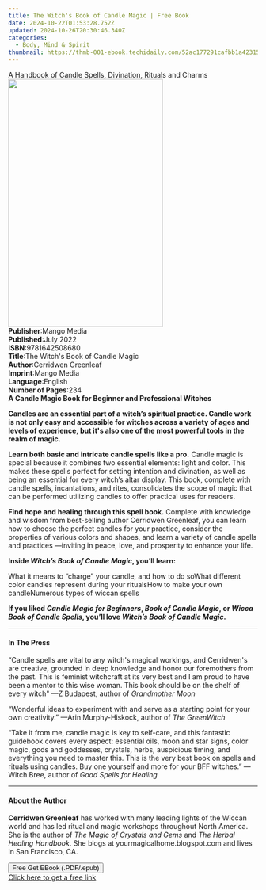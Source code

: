 ```yaml
---
title: The Witch's Book of Candle Magic | Free Book
date: 2024-10-22T01:53:28.752Z
updated: 2024-10-26T20:30:46.340Z
categories:
  - Body, Mind & Spirit
thumbnail: https://thmb-001-ebook.techidaily.com/52ac177291cafbb1a42315d06a4816d91e57cade57087cf61d4c35af7d534695.jpg
---
```

<main id="book-container">
  <div class="flex flex-col">
    <div class="book-brief flex-1 py-6 px-4 sm:p-6 md:py-10 md:px-8">
      <!-- brief-->
      <div class="book-brief-main">
        A Handbook of Candle Spells, Divination, Rituals and Charms
      </div>
    </div>
    <div
      class="book-meta-info flex-1 grid gap-4 col-start-1 col-end-3 row-start-1 sm:mb-6 sm:grid-cols-4 lg:gap-6 lg:col-start-2 lg:row-end-6 lg:row-span-6 lg:mb-0"
    >
      <div
        class="book-meta-info-left place-content-center mt-4 p-4 text-sm leading-6 col-start-2 col-span-2 dark:text-slate-400"
      >
        <img
          class="w-full h-500 object-cover rounded-lg sm:h-255 sm:col-span-2 lg:col-span-full"
          src="https://img-001-ebook.techidaily.com/ac6d8cfbc74e8f87cabdce59963a20cb3f4ce9b4b4589b066701defdca18842b.jpg"
          alt=""
          width="312"
          height="500"
        />
      </div>
      <div
        class="book-meta-info-right mt-2 col-start-1 row-start-2 col-span-3 self-center"
      >
        <!-- meta data  -->
        <div class="flex flex-col px-4 md:px-8">
          <div class="flex-1">
            <strong>Publisher</strong>:<span class="px-2">Mango Media</span>
          </div>
          <div class="flex-1">
            <strong>Published</strong>:<span class="px-2">July 2022</span>
          </div>
          <div class="flex-1">
            <strong>ISBN</strong>:<span class="px-2">9781642508680</span>
          </div>
          <div class="flex-1">
            <strong>Title</strong>:<span class="px-2"
              >The Witch&#39;s Book of Candle Magic</span
            >
          </div>
          <div class="flex-1">
            <strong>Author</strong>:<span class="px-2"
              >Cerridwen Greenleaf</span
            >
          </div>
          <div class="flex-1">
            <strong>Imprint</strong>:<span class="px-2">Mango Media</span>
          </div>
          <div class="flex-1">
            <strong>Language</strong>:<span class="px-2">English</span>
          </div>
          <div class="flex-1">
            <strong>Number of Pages</strong>:<span class="px-2">234</span>
          </div>
        </div>
      </div>
    </div>
    <div class="book-description flex-1 py-6 px-4 sm:p-6 md:py-10 md:px-8">
      <div class="book-description-main">
        <div accordion-content="" id="description">
          <b>A Candle Magic Book for Beginner and Professional Witches</b>
          <p>
            <b
              >Candles are an essential part of a witch’s spiritual practice.
              Candle work is not only easy and accessible for witches across a
              variety of ages and levels of experience, but it's also one of the
              most powerful tools in the realm of magic.</b
            >
          </p>
          <p>
            <b>Learn both basic and intricate candle spells like a pro.</b>
            Candle magic is special because it combines two essential elements:
            light and color. This makes these spells perfect for setting
            intention and divination, as well as being an essential for every
            witch’s altar display. This book, complete with candle spells,
            incantations, and rites, consolidates the scope of magic that can be
            performed utilizing candles to offer practical uses for readers.
          </p>
          <p>
            <b>Find hope and healing through this spell book.</b> Complete with
            knowledge and wisdom from best-selling author Cerridwen Greenleaf,
            you can learn how to choose the perfect candles for your practice,
            consider the properties of various colors and shapes, and learn a
            variety of candle spells and practices —inviting in peace, love, and
            prosperity to enhance your life.
          </p>
          <p>
            <b>Inside <i>Witch’s Book of Candle Magic</i>, you’ll learn:</b>
          </p>
          What it means to “charge” your candle, and how to do soWhat different
          color candles represent during your ritualsHow to make your own
          candleNumerous types of wiccan spells
          <p></p>
          <p>
            <b
              >If you liked <i>Candle Magic for Beginners</i>,
              <i>Book of Candle Magic</i>, or
              <i>Wicca Book of Candle Spells</i>, you’ll love
              <i>Witch’s Book of Candle Magic</i>.</b
            >
          </p>
        </div>
        <div class="accordion-fader"></div>
      </div>
    </div>
    <div class="book-excerpts flex-1 py-6 px-4 sm:p-6 md:py-10 md:px-8">
      <!-- excerpts-->
      <div class="book-excerpts-main">
        <hr />
        <h4 class="placeholder placeholder-heading">
          <span>In The Press</span>
        </h4>
        <p></p>
        <p>
          “Candle spells are vital to any witch's magical workings, and
          Cerridwen's are creative, grounded in deep knowledge and honor our
          foremothers from the past. This is feminist witchcraft at its very
          best and I am proud to have been a mentor to this wise woman. This
          book should be on the shelf of every witch" —Z Budapest, author of
          <i>Grandmother Moon</i>
        </p>
        <p></p>
        <p>
          “Wonderful ideas to experiment with and serve as a starting point for
          your own creativity.” —Arin Murphy-Hiskock, author of <i>The Green</i
          ><i>Witch</i>
        </p>
        <p></p>
        <p>
          “Take it from me, candle magic is key to self-care, and this fantastic
          guidebook covers every aspect: essential oils, moon and star signs,
          color magic, gods and goddesses, crystals, herbs, auspicious timing,
          and everything you need to master this. This is the very best book on
          spells and rituals using candles. Buy one yourself and more for your
          BFF witches.” —Witch Bree, author of <i>Good Spells for Healing</i>
        </p>
        <p></p>
      </div>
    </div>
    <div class="book-about-author flex-1 py-6 px-4 sm:p-6 md:py-10 md:px-8">
      <!-- about author-->
      <div class="book-main-author-main">
        <hr />
        <h4 class="placeholder placeholder-heading">
          <span>About the Author</span>
        </h4>
        <p></p>
        <p>
          <b>Cerridwen Greenleaf</b> has worked with many leading lights of the
          Wiccan world and has led ritual and magic workshops throughout North
          America. She is the author of
          <i>The Magic of Crystals and Gems</i> and
          <i>The Herbal Healing Handbook</i>. She blogs at
          yourmagicalhome.blogspot.com and lives in San Francisco, CA.
        </p>
        <p></p>
      </div>
    </div>
    <div class="book-free-get flex-1 py-6 px-4 sm:p-6 md:py-10 md:px-8">
      <button
        id="btn-free-get"
        class="bg-blue-500 hover:bg-blue-700 text-white font-bold py-2 px-4 rounded"
      >
        Free Get EBook (.PDF/.epub)
      </button>
      <div id="countdown-display" class="px-2 text-lg mt-2"></div>
      <a
        id="free-link"
        class="hidden bg-blue-500 hover:bg-blue-700 text-white font-bold py-2 px-4 rounded"
        href="https://www.ebooks.com/en-us/book/210710320/the-witch-s-book-of-candle-magic/cerridwen-greenleaf/"
        target="_blank"
        >Click here to get a free link</a
      >
    </div>
    <script>
      let countdownTime = 0;
      let countdownInterval = null;
      document
        .getElementById('btn-free-get')
        .addEventListener('click', startCountdown);
      function startCountdown() {
        countdownTime = new Date().getTime() + 60000 * 3;
        countdownInterval = setInterval(updateCountdown, 1000);
        document.getElementById('btn-free-get').disabled = true;
        document
          .getElementById('btn-free-get')
          .classList.add('bg-gray-500', 'cursor-not-allowed');
      }
      function updateCountdown() {
        let currentTime = new Date().getTime();
        let timeLeft = countdownTime - currentTime;
        let secondsLeft = Math.floor(timeLeft / 1000);
        document.getElementById('countdown-display').innerHTML =
          `Remaining time: ${secondsLeft} seconds.`;
        if (secondsLeft <= 0) {
          clearInterval(countdownInterval);
          document.getElementById('btn-free-get').classList.add('hidden');
          document.getElementById('free-link').classList.remove('hidden');
          document.getElementById('countdown-display').innerHTML = '';
        }
      }
    </script>
  </div>
</main>

<ins class="adsbygoogle"
      style="display:block"
      data-ad-client="ca-pub-7571918770474297"
      data-ad-slot="8358498916"
      data-ad-format="auto"
      data-full-width-responsive="true"></ins>
    